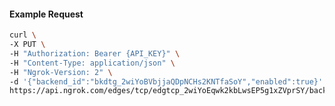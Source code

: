 <!-- Code generated for API Clients. DO NOT EDIT. -->

#### Example Request

```bash
curl \
-X PUT \
-H "Authorization: Bearer {API_KEY}" \
-H "Content-Type: application/json" \
-H "Ngrok-Version: 2" \
-d '{"backend_id":"bkdtg_2wiYoBVbjjaQDpNCHs2KNTfaSoY","enabled":true}' \
https://api.ngrok.com/edges/tcp/edgtcp_2wiYoEqwk2kbLwsEP5g1xZVprSY/backend
```
